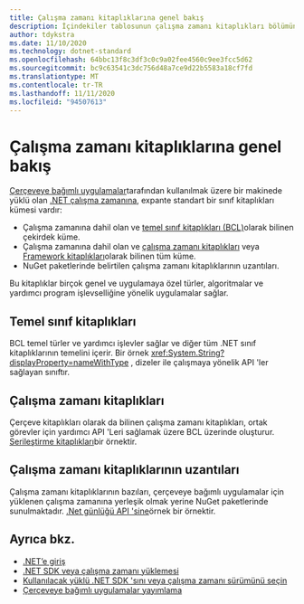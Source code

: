 ```yaml
---
title: Çalışma zamanı kitaplıklarına genel bakış
description: İçindekiler tablosunun çalışma zamanı kitaplıkları bölümüne nelerin ekleneceğini öğrenin.
author: tdykstra
ms.date: 11/10/2020
ms.technology: dotnet-standard
ms.openlocfilehash: 64bbc13f8c3df3c0c9a02fee4560c9ee3fcc5d62
ms.sourcegitcommit: bc9c63541c3dc756d48a7ce9d22b5583a18cf7fd
ms.translationtype: MT
ms.contentlocale: tr-TR
ms.lasthandoff: 11/11/2020
ms.locfileid: "94507613"
---
```

# <a name="runtime-libraries-overview"></a>Çalışma zamanı kitaplıklarına genel bakış

[Çerçeveye bağımlı uygulamalar](../core/introduction.md#deployment-models)tarafından kullanılmak üzere bir makinede yüklü olan [.NET çalışma zamanına](../core/introduction.md#sdk-and-runtimes), expante standart bir sınıf kitaplıkları kümesi vardır:

* Çalışma zamanına dahil olan ve [temel sınıf kitaplıkları (BCL)](glossary.md#bcl)olarak bilinen çekirdek küme.
* Çalışma zamanına dahil olan ve [çalışma zamanı kitaplıkları](glossary.md#runtime) veya [Framework kitaplıkları](glossary.md#framework)olarak bilinen tüm küme.
* NuGet paketlerinde belirtilen çalışma zamanı kitaplıklarının uzantıları.

Bu kitaplıklar birçok genel ve uygulamaya özel türler, algoritmalar ve yardımcı program işlevselliğine yönelik uygulamalar sağlar.

## <a name="base-class-libraries"></a>Temel sınıf kitaplıkları

BCL temel türler ve yardımcı işlevler sağlar ve diğer tüm .NET sınıf kitaplıklarının temelini içerir. Bir örnek <xref:System.String?displayProperty=nameWithType> , dizeler ile çalışmaya yönelik API 'ler sağlayan sınıftır.

## <a name="runtime-libraries"></a>Çalışma zamanı kitaplıkları

Çerçeve kitaplıkları olarak da bilinen çalışma zamanı kitaplıkları, ortak görevler için yardımcı API 'Leri sağlamak üzere BCL üzerinde oluşturur. [Serileştirme kitaplıkları](serialization/index.md)bir örnektir.

## <a name="extensions-to-the-runtime-libraries"></a>Çalışma zamanı kitaplıklarının uzantıları

Çalışma zamanı kitaplıklarının bazıları, çerçeveye bağımlı uygulamalar için yüklenen çalışma zamanına yerleşik olmak yerine NuGet paketlerinde sunulmaktadır. [.Net günlüğü API 'sine](../core/extensions/logging.md)örnek bir örnektir.

## <a name="see-also"></a>Ayrıca bkz.

* [.NET’e giriş](../core/introduction.md)
* [.NET SDK veya çalışma zamanı yüklemesi](../core/install/index.yml)
* [Kullanılacak yüklü .NET SDK 'sını veya çalışma zamanı sürümünü seçin](../core/versions/selection.md)
* [Çerçeveye bağımlı uygulamalar yayımlama](../core/deploying/index.md#publish-framework-dependent)
